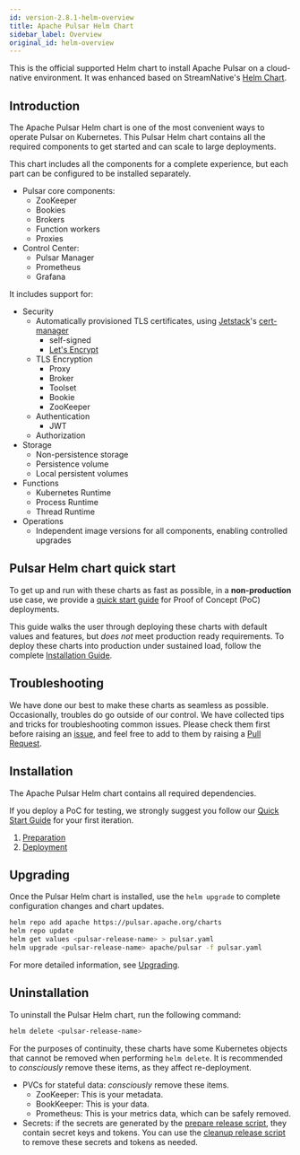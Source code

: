 ```yaml
---
id: version-2.8.1-helm-overview
title: Apache Pulsar Helm Chart
sidebar_label: Overview
original_id: helm-overview
---
```


This is the official supported Helm chart to install Apache Pulsar on a cloud-native environment. It was enhanced based on StreamNative's [Helm Chart](https://github.com/streamnative/charts).

## Introduction

The Apache Pulsar Helm chart is one of the most convenient ways to operate Pulsar on Kubernetes. This Pulsar Helm chart contains all the required components to get started and can scale to large deployments.

This chart includes all the components for a complete experience, but each part can be configured to be installed separately.

- Pulsar core components:
    - ZooKeeper
    - Bookies
    - Brokers
    - Function workers
    - Proxies
- Control Center:
    - Pulsar Manager
    - Prometheus
    - Grafana

It includes support for:

- Security
    - Automatically provisioned TLS certificates, using [Jetstack](https://www.jetstack.io/)'s [cert-manager](https://cert-manager.io/docs/)
        - self-signed
        - [Let's Encrypt](https://letsencrypt.org/)
    - TLS Encryption
        - Proxy
        - Broker
        - Toolset
        - Bookie
        - ZooKeeper
    - Authentication
        - JWT
    - Authorization
- Storage
    - Non-persistence storage
    - Persistence volume
    - Local persistent volumes
- Functions
    - Kubernetes Runtime
    - Process Runtime
    - Thread Runtime
- Operations
    - Independent image versions for all components, enabling controlled upgrades

## Pulsar Helm chart quick start

To get up and run with these charts as fast as possible, in a **non-production** use case, we provide a [quick start guide](getting-started-helm.md) for Proof of Concept (PoC) deployments.

This guide walks the user through deploying these charts with default values and features, but *does not* meet production ready requirements. To deploy these charts into production under sustained load, follow the complete [Installation Guide](helm-install.md).

## Troubleshooting

We have done our best to make these charts as seamless as possible. Occasionally, troubles do go outside of our control. We have collected tips and tricks for troubleshooting common issues. Please check them first before raising an [issue](https://github.com/apache/pulsar/issues/new/choose), and feel free to add to them by raising a [Pull Request](https://github.com/apache/pulsar/compare).

## Installation

The Apache Pulsar Helm chart contains all required dependencies.

If you deploy a PoC for testing, we strongly suggest you follow our [Quick Start Guide](getting-started-helm.md) for your first iteration.

1. [Preparation](helm-prepare.md)
2. [Deployment](helm-deploy.md)

## Upgrading

Once the Pulsar Helm chart is installed, use the `helm upgrade` to complete configuration changes and chart updates.

```bash
helm repo add apache https://pulsar.apache.org/charts
helm repo update
helm get values <pulsar-release-name> > pulsar.yaml
helm upgrade <pulsar-release-name> apache/pulsar -f pulsar.yaml
```

For more detailed information, see [Upgrading](helm-upgrade.md).

## Uninstallation

To uninstall the Pulsar Helm chart, run the following command:

```bash
helm delete <pulsar-release-name>
```

For the purposes of continuity, these charts have some Kubernetes objects that cannot be removed when performing `helm delete`.
It is recommended to *consciously* remove these items, as they affect re-deployment.

* PVCs for stateful data: *consciously* remove these items.
    - ZooKeeper: This is your metadata.
    - BookKeeper: This is your data.
    - Prometheus: This is your metrics data, which can be safely removed.
* Secrets: if the secrets are generated by the [prepare release script](https://github.com/apache/pulsar-helm-chart/blob/master/scripts/pulsar/prepare_helm_release.sh), they contain secret keys and tokens. You can use the [cleanup release script](https://github.com/apache/pulsar-helm-chart/blob/master/scripts/pulsar/cleanup_helm_release.sh) to remove these secrets and tokens as needed.
